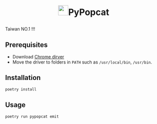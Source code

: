 
# <p align='center'><img width="32px" height="32px" src="https://popcat.click/img/op.353767c3.png" />PyPopcat</p>

Taiwan NO.1 !!!

## Prerequisites

- Download [Chrome dirver](https://chromedriver.chromium.org/)
- Move the driver to folders in `PATH` such as `/usr/local/bin`, `/usr/bin`.

## Installation

```bash
poetry install
```

## Usage

```bash
poetry run pypopcat emit
```
